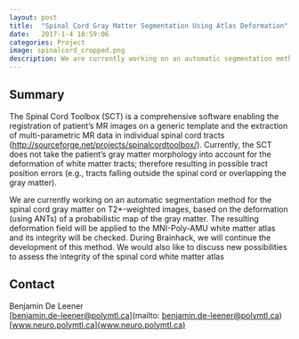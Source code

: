 ```yaml
---
layout: post
title:  "Spinal Cord Gray Matter Segmentation Using Atlas Deformation"
date:   2017-1-4 10:59:06
categories: Project
image: spinalcord_cropped.png
description: We are currently working on an automatic segmentation method for the spinal cord gray matter on T2*-weighted images, based on the deformation (using ANTs) of a probabilistic map of the gray matter.
---
```

## Summary
The Spinal Cord Toolbox (SCT) is a comprehensive software enabling the registration of patient’s MR images on a generic template and the extraction of multi-parametric MR data in individual spinal cord tracts (http://sourceforge.net/projects/spinalcordtoolbox/). Currently, the SCT does not take the patient’s gray matter morphology into account for the deformation of white matter tracts; therefore resulting in possible tract position errors (e.g., tracts falling outside the spinal cord or overlapping the gray matter).

We are currently working on an automatic segmentation method for the spinal cord gray matter on T2*-weighted images, based on the deformation (using ANTs) of a probabilistic map of the gray matter. The resulting deformation field will be applied to the MNI-Poly-AMU white matter atlas and its integrity will be checked. During Brainhack, we will continue the development of this method. We would also like to discuss new possibilities to assess the integrity of the spinal cord white matter atlas


## Contact  
Benjamin De Leener  
[benjamin.de-leener@polymtl.ca](mailto: benjamin.de-leener@polymtl.ca)  
[www.neuro.polymtl.ca](www.neuro.polymtl.ca)  

